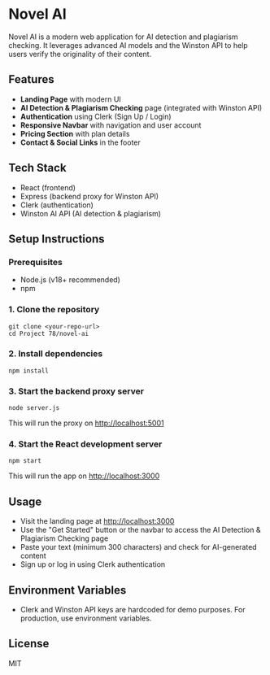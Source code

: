 # Novel AI

Novel AI is a modern web application for AI detection and plagiarism checking. It leverages advanced AI models and the Winston API to help users verify the originality of their content.

## Features
- **Landing Page** with modern UI
- **AI Detection & Plagiarism Checking** page (integrated with Winston API)
- **Authentication** using Clerk (Sign Up / Login)
- **Responsive Navbar** with navigation and user account
- **Pricing Section** with plan details
- **Contact & Social Links** in the footer

## Tech Stack
- React (frontend)
- Express (backend proxy for Winston API)
- Clerk (authentication)
- Winston AI API (AI detection & plagiarism)

## Setup Instructions

### Prerequisites
- Node.js (v18+ recommended)
- npm

### 1. Clone the repository
```
git clone <your-repo-url>
cd Project 78/novel-ai
```

### 2. Install dependencies
```
npm install
```

### 3. Start the backend proxy server
```
node server.js
```
This will run the proxy on [http://localhost:5001](http://localhost:5001)

### 4. Start the React development server
```
npm start
```
This will run the app on [http://localhost:3000](http://localhost:3000)

## Usage
- Visit the landing page at [http://localhost:3000](http://localhost:3000)
- Use the "Get Started" button or the navbar to access the AI Detection & Plagiarism Checking page
- Paste your text (minimum 300 characters) and check for AI-generated content
- Sign up or log in using Clerk authentication

## Environment Variables
- Clerk and Winston API keys are hardcoded for demo purposes. For production, use environment variables.

## License
MIT 